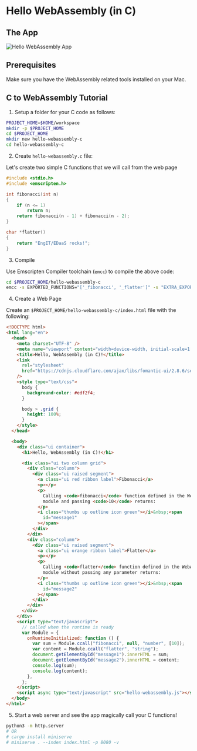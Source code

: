 # Hello WebAssembly (in C)

## The App

![Hello WebAssembly App](https://us-east-1-anand-files.s3.amazonaws.com/hello-webassembly-in-c.png)

## Prerequisites

Make sure you have the WebAssembly related tools installed on your Mac.

## C to WebAssembly Tutorial

1. Setup a folder for your C code as follows:

```bash
PROJECT_HOME=$HOME/workspace
mkdir -p $PROJECT_HOME
cd $PROJECT_HOME
mkdir new hello-webassembly-c
cd hello-webassembly-c
```

2. Create `hello-webassembly.c` file:

Let's create two simple C functions that we will call from the web page

```c
#include <stdio.h>
#include <emscripten.h>

int fibonacci(int n)
{
    if (n <= 1)
        return n;
    return fibonacci(n - 1) + fibonacci(n - 2);
}

char *flatter()
{
    return "EngIT/EDaaS rocks!";
}
```

3. Compile

Use Emscripten Compiler toolchain (`emcc`) to compile the above code:

```bash
cd $PROJECT_HOME/hello-webassembly-c
emcc -s EXPORTED_FUNCTIONS="['_fibonacci', '_flatter']" -s "EXTRA_EXPORTED_RUNTIME_METHODS=['ccall']" hello-webassembly.c -o hello-webassembly.js
```

4. Create a Web Page

Create an `$PROJECT_HOME/hello-webassembly-c/index.html` file with the following:

```html
<!DOCTYPE html>
<html lang="en">
  <head>
    <meta charset="UTF-8" />
    <meta name="viewport" content="width=device-width, initial-scale=1.0" />
    <title>Hello, WebAssembly (in C)!</title>
    <link
      rel="stylesheet"
      href="https://cdnjs.cloudflare.com/ajax/libs/fomantic-ui/2.8.6/semantic.min.css"
    />
    <style type="text/css">
      body {
        background-color: #edf2f4;
      }

      body > .grid {
        height: 100%;
      }
    </style>
  </head>

  <body>
    <div class="ui container">
      <h1>Hello, WebAssembly (in C)!</h1>

      <div class="ui two column grid">
        <div class="column">
          <div class="ui raised segment">
            <a class="ui red ribbon label">Fibonacci</a>
            <p></p>
            <p>
              Calling <code>fibonacci</code> function defined in the WebAssembly
              module and passing <code>10</code> returns:
            </p>
            <i class="thumbs up outline icon green"></i>&nbsp;<span
              id="message1"
            ></span>
          </div>
        </div>
        <div class="column">
          <div class="ui raised segment">
            <a class="ui orange ribbon label">Flatter</a>
            <p></p>
            <p>
              Calling <code>flatter</code> function defined in the WebAssembly
              module without passing any parameter returns:
            </p>
            <i class="thumbs up outline icon green"></i>&nbsp;<span
              id="message2"
            ></span>
          </div>
        </div>
      </div>
    </div>
    <script type="text/javascript">
      // called when the runtime is ready
      var Module = {
        onRuntimeInitialized: function () {
          var sum = Module.ccall("fibonacci", null, "number", [10]);
          var content = Module.ccall("flatter", "string");
          document.getElementById("message1").innerHTML = sum;
          document.getElementById("message2").innerHTML = content;
          console.log(sum);
          console.log(content);
        },
      };
    </script>
    <script async type="text/javascript" src="hello-webassembly.js"></script>
  </body>
</html>
```

5. Start a web server and see the app magically call your C functions!

```bash
python3 -m http.server
# OR
# cargo install miniserve
# miniserve . --index index.html -p 8080 -v
```
